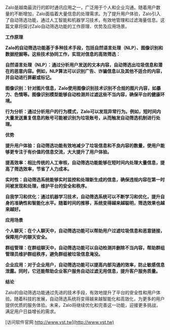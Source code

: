 Zalo是越南最流行的即时通讯应用之一，广泛用于个人和企业沟通。随着用户数量的不断增加，Zalo面临着大量信息的处理需求。为了提升用户体验，Zalo引入了自动筛选功能，通过人工智能和机器学习技术，有效地管理和过滤海量信息。这篇文章将探讨Zalo自动筛选功能的工作原理、优势及应用场景。

**工作原理**

**Zalo的自动筛选功能基于多种技术手段，包括自然语言处理（NLP）、图像识别和数据挖掘等。这些技术协同工作，实现对信息的高效筛选：**

**自然语言处理（NLP）：通过分析用户发送的文本内容，自动筛选出垃圾信息和潜在的恶意内容。例如，NLP算法可以识别广告、诈骗信息以及其他不适合的内容，并自动进行屏蔽或标记。**

**图像识别：针对图片信息，Zalo使用图像识别技术识别不合规的图片内容，如暴力、色情等。图像识别模型能够自动检测并过滤这些不当内容，确保平台的健康环境。**

**行为分析：通过分析用户的行为模式，Zalo可以发现异常行为。例如，短时间内大量发送重复信息的账号可能被识别为垃圾账号，从而触发自动筛选机制进行处理。**

**优势**

**提升用户体验：自动筛选功能有效地减少了垃圾信息和不良内容的数量，使用户能够更专注于有价值的信息交流，大大提升了用户体验。**

**提高效率：相比传统的人工审核，自动筛选功能能够在短时间内处理大量信息，提高了筛选效率，节省了人力成本。**

**实时性：自动筛选系统能够实时监控和处理新生成的信息，确保违规内容在第一时间被发现和处理，维护平台的安全和秩序。**

**自我学习和优化：通过机器学习技术，自动筛选系统可以不断学习和优化，提升自身的准确性和智能化水平。随着时间的推移，系统变得越来越聪明，筛选效果也越来越好。**

**应用场景**

**个人聊天：在个人聊天中，自动筛选功能可以帮助用户过滤垃圾信息和恶意链接，保障用户的聊天安全。**

**群组管理：在群组聊天中，自动筛选功能可以自动检测并删除不当内容，帮助群组管理员维护群组秩序，避免群组被垃圾信息淹没。**

**企业应用：对于企业用户，自动筛选功能可以提高内部沟通的效率，防止敏感信息泄露。同时，它还能帮助企业客户服务自动过滤无用信息，提升客户服务质量。**

**结论**

Zalo的自动筛选功能通过先进的技术手段，有效地提升了平台的安全性和用户体验。随着科技的发展，自动筛选系统将变得越来越智能化和高效化，为更多的用户提供优质的服务体验。未来，Zalo将继续优化和完善这一功能，迎接更多挑战，满足用户日益增长的需求。


[访问软件官网 http://www.vst.tw](http://www.vst.tw)
